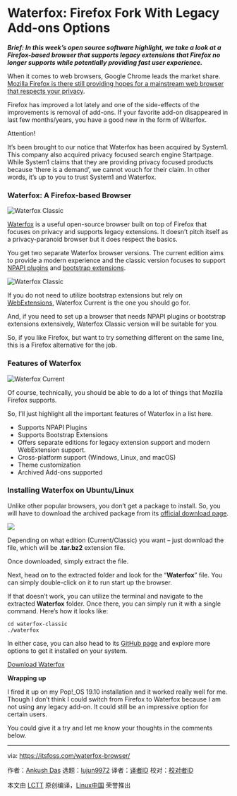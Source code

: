 [#]: collector: (lujun9972)
[#]: translator: (wxy)
[#]: reviewer: ( )
[#]: publisher: ( )
[#]: url: ( )
[#]: subject: (Waterfox: Firefox Fork With Legacy Add-ons Options)
[#]: via: (https://itsfoss.com/waterfox-browser/)
[#]: author: (Ankush Das https://itsfoss.com/author/ankush/)

Waterfox: Firefox Fork With Legacy Add-ons Options
======

_**Brief: In this week’s open source software highlight, we take a look at a Firefox-based browser that supports legacy extensions that Firefox no longer supports while potentially providing fast user experience.**_

When it comes to web browsers, Google Chrome leads the market share. [Mozilla Firefox is there still providing hopes for a mainstream web browser that respects your privacy][1].

Firefox has improved a lot lately and one of the side-effects of the improvements is removal of add-ons. If your favorite add-on disappeared in last few months/years, you have a good new in the form of Witerfox.

Attention!

It’s been brought to our notice that Waterfox has been acquired by System1. This company also acquired privacy focused search engine Startpage.
While System1 claims that they are providing privacy focused products because ‘there is a demand’, we cannot vouch for their claim.
In other words, it’s up to you to trust System1 and Waterfox.

### Waterfox: A Firefox-based Browser

![Waterfox Classic][2]

[Waterfox][3] is a useful open-source browser built on top of Firefox that focuses on privacy and supports legacy extensions. It doesn’t pitch itself as a privacy-paranoid browser but it does respect the basics.

You get two separate Waterfox browser versions. The current edition aims to provide a modern experience and the classic version focuses to support [NPAPI plugins][4] and [bootstrap extensions][5].

![Waterfox Classic][6]

If you do not need to utilize bootstrap extensions but rely on [WebExtensions][7], Waterfox Current is the one you should go for.

And, if you need to set up a browser that needs NPAPI plugins or bootstrap extensions extensively, Waterfox Classic version will be suitable for you.

So, if you like Firefox, but want to try something different on the same line, this is a Firefox alternative for the job.

### Features of Waterfox

![Waterfox Current][8]

Of course, technically, you should be able to do a lot of things that Mozilla Firefox supports.

So, I’ll just highlight all the important features of Waterfox in a list here.

  * Supports NPAPI Plugins
  * Supports Bootstrap Extensions
  * Offers separate editions for legacy extension support and modern WebExtension support.
  * Cross-platform support (Windows, Linux, and macOS)
  * Theme customization
  * Archived Add-ons supported



### Installing Waterfox on Ubuntu/Linux

Unlike other popular browsers, you don’t get a package to install. So, you will have to download the archived package from its [official download page][9].

![][10]

Depending on what edition (Current/Classic) you want – just download the file, which will be **.tar.bz2** extension file.

Once downloaded, simply extract the file.

Next, head on to the extracted folder and look for the “**Waterfox**” file. You can simply double-click on it to run start up the browser.

If that doesn’t work, you can utilize the terminal and navigate to the extracted **Waterfox** folder. Once there, you can simply run it with a single command. Here’s how it looks like:

```
cd waterfox-classic
./waterfox
```

In either case, you can also head to its [GitHub page][11] and explore more options to get it installed on your system.

[Download Waterfox][3]

**Wrapping up**

I fired it up on my Pop!_OS 19.10 installation and it worked really well for me. Though I don’t think I could switch from Firefox to Waterfox because I am not using any legacy add-on. It could still be an impressive option for certain users.

You could give it a try and let me know your thoughts in the comments below.

--------------------------------------------------------------------------------

via: https://itsfoss.com/waterfox-browser/

作者：[Ankush Das][a]
选题：[lujun9972][b]
译者：[译者ID](https://github.com/译者ID)
校对：[校对者ID](https://github.com/校对者ID)

本文由 [LCTT](https://github.com/LCTT/TranslateProject) 原创编译，[Linux中国](https://linux.cn/) 荣誉推出

[a]: https://itsfoss.com/author/ankush/
[b]: https://github.com/lujun9972
[1]: https://itsfoss.com/why-firefox/
[2]: https://i2.wp.com/itsfoss.com/wp-content/uploads/2020/02/waterfox-classic.png?fit=800%2C423&ssl=1
[3]: https://www.waterfox.net/
[4]: https://en.wikipedia.org/wiki/NPAPI
[5]: https://wiki.mozilla.org/Extension_Manager:Bootstrapped_Extensions
[6]: https://i0.wp.com/itsfoss.com/wp-content/uploads/2020/02/waterfox-classic-screenshot.jpg?ssl=1
[7]: https://wiki.mozilla.org/WebExtensions
[8]: https://i2.wp.com/itsfoss.com/wp-content/uploads/2020/02/waterfox-screenshot.jpg?ssl=1
[9]: https://www.waterfox.net/download/
[10]: https://i1.wp.com/itsfoss.com/wp-content/uploads/2020/02/waterfox-download-page.jpg?ssl=1
[11]: https://github.com/MrAlex94/Waterfox
